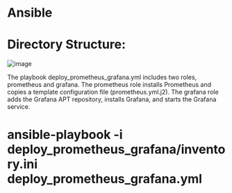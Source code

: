 # Ansible


# Directory Structure:


![image](https://github.com/KarthiCholan/Ansible/assets/108706606/0fa7885f-4d35-420e-a21e-992345bd7ed8)






The playbook deploy_prometheus_grafana.yml includes two roles, prometheus and grafana.
The prometheus role installs Prometheus and copies a template configuration file (prometheus.yml.j2).
The grafana role adds the Grafana APT repository, installs Grafana, and starts the Grafana service.


# ansible-playbook -i deploy_prometheus_grafana/inventory.ini deploy_prometheus_grafana.yml




